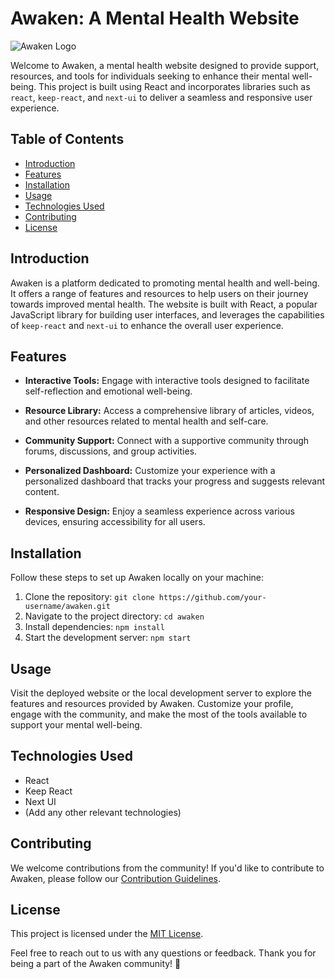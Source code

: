 # Awaken: A Mental Health Website

![Awaken Logo](link_to_logo.png)

Welcome to Awaken, a mental health website designed to provide support, resources, and tools for individuals seeking to enhance their mental well-being. This project is built using React and incorporates libraries such as `react`, `keep-react`, and `next-ui` to deliver a seamless and responsive user experience.

## Table of Contents

- [Introduction](#introduction)
- [Features](#features)
- [Installation](#installation)
- [Usage](#usage)
- [Technologies Used](#technologies-used)
- [Contributing](#contributing)
- [License](#license)

## Introduction

Awaken is a platform dedicated to promoting mental health and well-being. It offers a range of features and resources to help users on their journey towards improved mental health. The website is built with React, a popular JavaScript library for building user interfaces, and leverages the capabilities of `keep-react` and `next-ui` to enhance the overall user experience.

## Features

- **Interactive Tools:** Engage with interactive tools designed to facilitate self-reflection and emotional well-being.

- **Resource Library:** Access a comprehensive library of articles, videos, and other resources related to mental health and self-care.

- **Community Support:** Connect with a supportive community through forums, discussions, and group activities.

- **Personalized Dashboard:** Customize your experience with a personalized dashboard that tracks your progress and suggests relevant content.

- **Responsive Design:** Enjoy a seamless experience across various devices, ensuring accessibility for all users.

## Installation

Follow these steps to set up Awaken locally on your machine:

1. Clone the repository: `git clone https://github.com/your-username/awaken.git`
2. Navigate to the project directory: `cd awaken`
3. Install dependencies: `npm install`
4. Start the development server: `npm start`

## Usage

Visit the deployed website or the local development server to explore the features and resources provided by Awaken. Customize your profile, engage with the community, and make the most of the tools available to support your mental well-being.

## Technologies Used

- React
- Keep React
- Next UI
- (Add any other relevant technologies)

## Contributing

We welcome contributions from the community! If you'd like to contribute to Awaken, please follow our [Contribution Guidelines](CONTRIBUTING.md).

## License

This project is licensed under the [MIT License](LICENSE).

Feel free to reach out to us with any questions or feedback. Thank you for being a part of the Awaken community! 🌟
